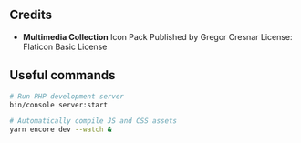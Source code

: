 ## Credits
- **Multimedia Collection** Icon Pack
Published by Gregor Cresnar
 License: Flaticon Basic License 
 
## Useful commands
```bash
# Run PHP development server
bin/console server:start

# Automatically compile JS and CSS assets
yarn encore dev --watch &
```
